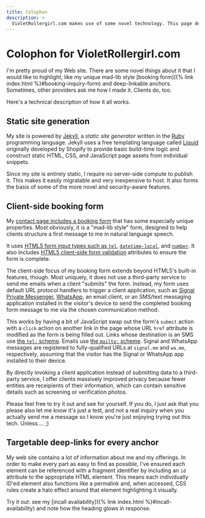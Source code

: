```yaml
---
title: Colophon
description: >
  VioletRollergirl.com makes use of some novel technology. This page describes it in detail.
---
```


# Colophon for VioletRollergirl.com

I'm pretty proud of my Web site. There are some novel things about it that I would like to highlight, like my unique mad-lib style [booking form]({% link index.html %}#booking-inquiry-form) and deep-linkable anchors. Sometimes, other providers ask me how I made it. Clients do, too.

Here's a technical description of how it all works.

## Static site generation

My site is powered by [Jekyll](https://jekyllrb.com/), a *static site generator* written in the [Ruby](https://ruby-lang.org/) programming language. Jekyll uses a free templating language called [Liquid](https://shopify.github.io/liquid/) originally developed by Shopify to provide basic build-time logic and construct static HTML, CSS, and JavaScript page assets from individual snippets.

Since my site is entirely static, I require no server-side compute to publish it. This makes it easily migratable and very inexpensive to host. It also forms the basis of some of the more novel and security-aware features.

## Client-side booking form

My [contact page includes a booking form](#contact) that has some especially unique properties. Most obviously, it is a "mad-lib style" form, designed to help clients structure a first message to me in natural language speech.

It uses [HTML5 form input types such as `tel`](https://developer.mozilla.org/en-US/docs/Web/HTML/Reference/Elements/input/tel), [`datetime-local`](https://developer.mozilla.org/en-US/docs/Web/HTML/Reference/Elements/input/datetime-local), and [`number`](https://developer.mozilla.org/en-US/docs/Web/HTML/Reference/Elements/input/number). It also includes [HTML5 client-side form validation](https://developer.mozilla.org/en-US/docs/Learn_web_development/Extensions/Forms/Form_validation) attributes to ensure the form is complete.

The client-side focus of my booking form extends beyond HTML5's built-in features, though. Most uniquely, it does not use a third-party service to send me emails when a client "submits" the form. Instead, my form uses default URL protocol handlers to trigger a client application, such as [Signal Private Messenger](https://signal.org/), [WhatsApp](https://www.whatsapp.com/), an email client, or an SMS/text messaging application installed in the visitor's device to send the completed booking form message to me via the chosen communication method.

This works by having a bit of JavaScript swap out the form's `submit` action with a `click` action on another link in the page whose URL `href` attribute is modified as the form is being filled out. Links whose destination is an SMS use [the `tel:` scheme](https://www.ietf.org/rfc/rfc3966.txt). Emails use [the `mailto:` scheme](https://en.wikipedia.org/wiki/Mailto). Signal and WhatsApp messages are registered to fully-qualified URLs at `signal.me` and `wa.me`, respectively, assuming that the visitor has the Signal or WhatsApp app installed to their device.

By directly invoking a client application instead of submitting data to a third-party service, I offer clients massively improved privacy because fewer entities are receipients of their information, which can contain sensitive details such as screening or verification photos.

Please feel free to try it out and see for yourself. If you do, I just ask that you please also let me know it's just a test, and not a real inquiry when you actually send me a message so I know you're just enjoying trying out this tech. Unless&hellip;. ;)

## Targetable deep-links for every anchor

My web site contains a lot of information about me and my offerings. In order to make every part as easy to find as possible, I've ensured each element can be referenced with a fragment identifier by including an `id` attribute to the appropriate HTML element. This means each individually ID'ed element also functions like a permalink and, when accessed, CSS rules create a halo effect around that element highlighting it visually.

Try it out: see my [incall availability]({% link index.html %}#incall-availability) and note how the heading glows in response.
